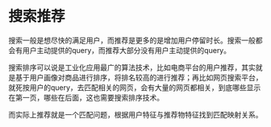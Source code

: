 # 搜索推荐

搜索一般是想尽快的满足用户，而推荐是更多的是增加用户停留时长。搜索一般都会有用户主动提供的query，而推荐大部分没有用户主动提供的query。

搜索排序可以说是工业化应用最广的算法技术，比如电商平台的用户推荐，其实就是基于用户画像对商品进行排序，将排名较高的进行推荐；再比如网页搜索平台，就死按用户的query，去匹配相关的网页，会有大量的网页都相关，到底哪些显示在第一页，哪些在后面，这也需要搜索排序技术。

而实际上推荐就是一个匹配问题，根据用户特征与推荐物特征找到匹配映射关系。



